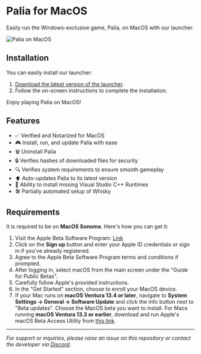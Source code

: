 # Palia for MacOS

Easily run the Windows-exclusive game, Palia, on MacOS with our launcher.

![Palia on MacOS](https://github.com/DanMossa/paliaOnMac-release/assets/10294777/b4152f58-6bee-4de9-b3d9-f1f631abcbf6)

## Installation

You can easily install our launcher:

1. [Download the latest version of the launcher](https://github.com/DanMossa/paliaOnMac-release/releases).
2. Follow the on-screen instructions to complete the installation.

Enjoy playing Palia on MacOS!

## Features

- ✅ Verified and Notarized for MacOS
- 🎮 Install, run, and update Palia with ease
- 🗑️ Uninstall Palia
- 🔒 Verifies hashes of downloaded files for security
- 🔍 Verifies system requirements to ensure smooth gameplay
- ⬆️ Auto-updates Palia to its latest version
- 🔄 Ability to install missing Visual Studio C++ Runtimes
- 🛠️ Partially automated setup of Whisky

## Requirements

It is required to be on **MacOS Sonoma**. Here's how you can get it:

1. Visit the Apple Beta Software Program: [Link](https://beta.apple.com/sp/betaprogram/)
2. Click on the **Sign up** button and enter your Apple ID credentials or sign in if you've already registered.
3. Agree to the Apple Beta Software Program terms and conditions if prompted.
4. After logging in, select macOS from the main screen under the "Guide for Public Betas".
5. Carefully follow Apple's provided instructions.
6. In the "Get Started" section, choose to enroll your MacOS device.
7. If your Mac runs on **macOS Ventura‌ 13.4 or later**, navigate to **System Settings -> General -> Software Update** and click the info button next to "Beta updates". Choose the MacOS beta you want to install. For Macs running **macOS Ventura‌ 13.3 or earlier**, download and run Apple's macOS Beta Access Utility from [this link](https://beta.apple.com/download/1016471).

---

*For support or inquiries, please raise an issue on this repository or contact the developer via [Discord](https://discord.com/channels/809856101326913567/1136399336385806427).*
